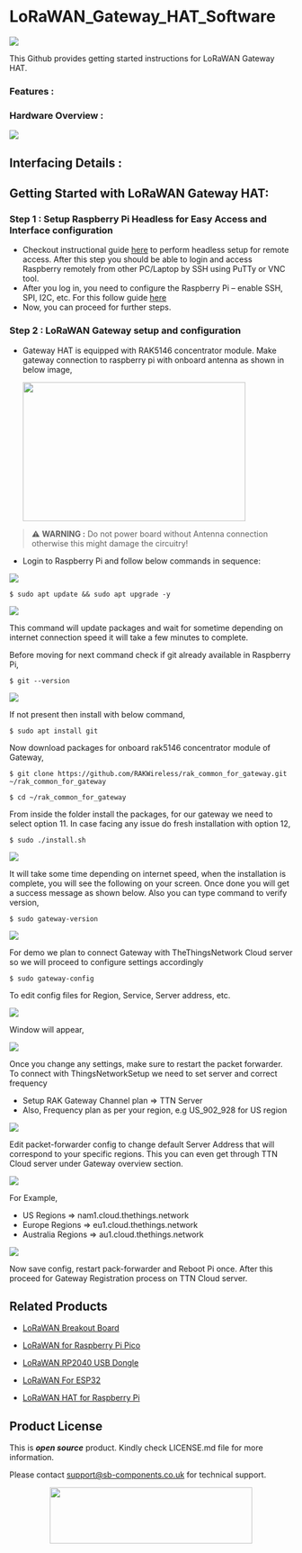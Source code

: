 # LoRaWAN_Gateway_HAT_Software

<img src="https://github.com/sbcshop/LoRaWAN_Gateway_HAT_Software/blob/main/images/Features_banner.png" width="" height="">

This Github provides getting started instructions for LoRaWAN Gateway HAT.

### Features :


### Hardware Overview :

<img src="https://github.com/sbcshop/LoRaWAN_Gateway_HAT_Software/blob/main/images/pinout.png" width="" height="">

## Interfacing Details : 

## Getting Started with LoRaWAN Gateway HAT:
### Step 1 : Setup Raspberry Pi Headless for Easy Access and Interface configuration 
- Checkout instructional guide [here](https://github.com/sbcshop/LoRaWAN_Gateway_HAT_Software/blob/main/Documents/RPi_headless_setup.pdf) to perform headless setup for remote access. After this step you should be able to login and access Raspberry remotely from other PC/Laptop by SSH using PuTTy or VNC tool.
- After you log in, you need to configure the Raspberry Pi – enable SSH, SPI, I2C, etc. For this follow guide [here](https://github.com/sbcshop/LoRaWAN_Gateway_HAT_Software/blob/main/Documents/Interface%20Configuration%20of%20Raspberry%20Pi.pdf)
- Now, you can proceed for further steps.
  
### Step 2 : LoRaWAN Gateway setup and configuration
- Gateway HAT is equipped with RAK5146 concentrator module. Make gateway connection to raspberry pi with onboard antenna as shown in below image,

  <img src="https://github.com/sbcshop/LoRaWAN_Gateway_HAT_Software/blob/main/images/Hardware%20connection.png" width="396" height="247"> 

> ⚠️ **WARNING :** Do not power board without Antenna connection otherwise this might damage the circuitry!

- Login to Raspberry Pi and follow below commands in sequence:

<img src="https://github.com/sbcshop/LoRaWAN_Gateway_HAT_Software/blob/main/images/pi_login.png" width="" height=""> 

``` 
$ sudo apt update && sudo apt upgrade -y
```
<img src="https://github.com/sbcshop/LoRaWAN_Gateway_HAT_Software/blob/main/images/pi_lorawan_gateway1.png" width="" height=""> 

This command will update packages and wait for sometime depending on internet connection speed it will take a few minutes to complete.

Before moving for next command check if git already available in Raspberry Pi,
```
$ git --version
```
<img src="https://github.com/sbcshop/LoRaWAN_Gateway_HAT_Software/blob/main/images/pi_lorawan_gateway2.png" width="" height=""> 

If not present then install with below command,
``` 
$ sudo apt install git
```

Now download packages for onboard rak5146 concentrator module of Gateway,
```
$ git clone https://github.com/RAKWireless/rak_common_for_gateway.git ~/rak_common_for_gateway
```
```
$ cd ~/rak_common_for_gateway
```

From inside the folder install the packages, for our gateway we need to select option 11. In case facing any issue do fresh installation with option 12,
```
$ sudo ./install.sh
```
<img src="https://github.com/sbcshop/LoRaWAN_Gateway_HAT_Software/blob/main/images/pi_lorawan_gateway3.png" width="" height=""> 

It will take some time depending on internet speed, when the installation is complete, you will see the following on your screen. Once done you will get a success message as shown below. Also you can type command to verify version,
```
$ sudo gateway-version
```
<img src="https://github.com/sbcshop/LoRaWAN_Gateway_HAT_Software/blob/main/images/pi_lorawan_gateway5.png" width="" height=""> 

For demo we plan to connect Gateway with TheThingsNetwork Cloud server so we will proceed to configure settings accordingly
```
$ sudo gateway-config
```

To edit config files for Region, Service, Server address, etc.

<img src="https://github.com/sbcshop/LoRaWAN_Gateway_HAT_Software/blob/main/images/pi_lorawan_gateway6.png" width="" height=""> 

Window will appear,

<img src="https://github.com/sbcshop/LoRaWAN_Gateway_HAT_Software/blob/main/images/pi_lorawan_gateway7.png" width="" height=""> 

Once you change any settings, make sure to restart the packet forwarder. To connect with ThingsNetworkSetup we need to set server and correct frequency 
  -	Setup RAK Gateway Channel plan => TTN Server
  -	Also, Frequency plan as per your region, e.g US_902_928 for US region
    
<img src="https://github.com/sbcshop/LoRaWAN_Gateway_HAT_Software/blob/main/images/pi_lorawan_gateway8.png" width="" height=""> 

Edit packet-forwarder config to change default Server Address that will correspond to your specific regions. This you can even get through TTN Cloud server under Gateway overview section.

<img src="https://github.com/sbcshop/LoRaWAN_Gateway_HAT_Software/blob/main/images/pi_lorawan_gateway9.png" width="" height=""> 

For Example,
- US Regions => nam1.cloud.thethings.network
- Europe Regions => eu1.cloud.thethings.network
- Australia Regions => au1.cloud.thethings.network

<img src="https://github.com/sbcshop/LoRaWAN_Gateway_HAT_Software/blob/main/images/pi_lorawan_gateway10.png" width="" height=""> 

Now save config, restart pack-forwarder and Reboot Pi once. After this proceed for Gateway Registration process on TTN Cloud server.



## Related Products  

  * [LoRaWAN Breakout Board](https://shop.sb-components.co.uk/products/lorawan-breakout)

  * [LoRaWAN for Raspberry Pi Pico](https://shop.sb-components.co.uk/products/lorawan-for-raspberry-pi-pico)
  
  * [LoRaWAN RP2040 USB Dongle](https://shop.sb-components.co.uk/products/lorawan-rp2040-usb-dongle)

  * [LoRaWAN For ESP32](https://shop.sb-components.co.uk/products/lorawan-for-esp32)

  * [LoRaWAN HAT for Raspberry Pi](https://shop.sb-components.co.uk/products/lorawan-hat-for-raspberry-pi)
     

## Product License

This is ***open source*** product. Kindly check LICENSE.md file for more information.

Please contact support@sb-components.co.uk for technical support.
<p align="center">
  <img width="360" height="100" src="https://cdn.shopify.com/s/files/1/1217/2104/files/Logo_sb_component_3.png?v=1666086771&width=300">
</p>
